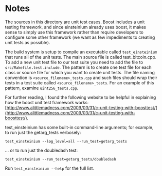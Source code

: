 # Notes
The sources in this directory are unit test cases.  Boost includes a
unit testing framework, and since einsteinium already uses boost, it makes
sense to simply use this framework rather than require developers to
configure some other framework (we want as few impediments to creating
unit tests as possible).

The build system is setup to compile an executable called `test_einsteinium`
that runs all of the unit tests.  The main source file is called
test_bitcoin.cpp. To add a new unit test file to our test suite you need 
to add the file to `src/Makefile.test.include`. The pattern is to create 
one test file for each class or source file for which you want to create 
unit tests.  The file naming convention is `<source_filename>_tests.cpp` 
and such files should wrap their tests in a test suite 
called `<source_filename>_tests`. For an example of this pattern, 
examine `uint256_tests.cpp`.

For further reading, I found the following website to be helpful in
explaining how the boost unit test framework works:
[http://www.alittlemadness.com/2009/03/31/c-unit-testing-with-boosttest/](http://www.alittlemadness.com/2009/03/31/c-unit-testing-with-boosttest/).

test_einsteinium has some built-in command-line arguments; for
example, to run just the getarg_tests verbosely:

    test_einsteinium --log_level=all --run_test=getarg_tests

... or to run just the doubledash test:

    test_einsteinium --run_test=getarg_tests/doubledash

Run `test_einsteinium --help` for the full list.

